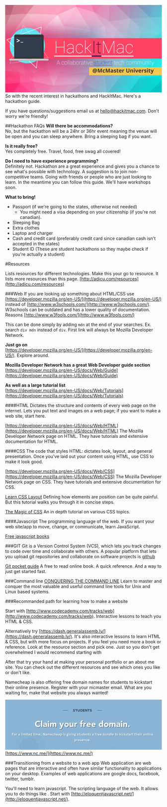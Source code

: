 ![hackitmac](img/hackitmac.jpg)
So with the recent interest in hackathons and HackItMac. Here's a hackathon guide.

If you have questions/suggestions email us at <hello@hackitmac.com>. Don't worry we're friendly!

##Hackathon FAQs
**Will there be accommodations?**  
No, but the hackathon will be a 24hr or 36hr event meaning the venue will be open and you can sleep anywhere. Bring a sleeping bag if you want.

**Is it really free?**  
Yes completely free. Travel, food, free swag all covered!

**Do I need to have experience programming?**  
Definitely not. Hackathon are a great experience and gives you a chance to see what's possible with technology. A suggestion is to join non-competitive teams. Going with friends or people who are just looking to learn. In the meantime you can follow this guide. We'll have workshops soon.

**What to bring!**

+ Passport (if we're going to the states, otherwise not needed)
  + You might need a visa depending on your citizenship (if you're not canadian). 
+ Sleeping Bag
+ Extra clothes
+ Laptop and charger
+ Cash and credit card (preferably credit card since canadian cash isn't accepted in the states)
+ Student ID (These are student hackathons so they maybe check if you're actually a student)

#Resources

Lists resources for different technologies. Make this your go to resource. It lists more resources than this page.
[http://adicu.com/resources](http://adicu.com/resources)

###Web
If you are looking up something about HTML/CSS use [https://developer.mozilla.org/en-US/](https://developer.mozilla.org/en-US/) instead of [http://www.w3schools.com/](http://www.w3schools.com/). W3schools can be outdated and has a lower quality of documentation. Reasons [http://www.w3fools.com/](http://www.w3fools.com/)

This can be done simply by adding `mdn` at the end of your searches. Ex. search `div mdn` instead of `div`. First link will always be Mozilla Developer Network.

**Just go on**  
[https://developer.mozilla.org/en-US/](https://developer.mozilla.org/en-US/). Explore around.

**Mozilla Developer Network has a great Web Developer guide section**  
[https://developer.mozilla.org/en-US/docs/Web/Guide](https://developer.mozilla.org/en-US/docs/Web/Guide)

**As well as a large tutorial list**  
[https://developer.mozilla.org/en-US/docs/Web/Tutorials](https://developer.mozilla.org/en-US/docs/Web/Tutorials)

####HTML
Dictates the structure and contents of every web page on the internet. Lets you put text and images on a web page; if you want to make a web site, start here.

[https://developer.mozilla.org/en-US/docs/Web/HTML](https://developer.mozilla.org/en-US/docs/Web/HTML)
The Mozilla Developer Network page on HTML. They have tutorials and extensive documentation for HTML.

####CSS
The code that styles HTML: dictates look, layout, and general presentation. Once you've laid out your content using HTML, use CSS to make it look good.

[https://developer.mozilla.org/en-US/docs/Web/CSS](https://developer.mozilla.org/en-US/docs/Web/CSS)
The Mozilla Developer Network page on CSS. They have tutorials and extensive documentation for CSS.

[Learn CSS Layout](http://learnlayout.com/)
Defining how elements are position can be quite painful. But this tutorial walks you through it in concise steps.

[The Magic of CSS](http://adamschwartz.co/magic-of-css/)
An in depth tutorial on various CSS topics.

####Javascript
The programming language of the web. If you want your web site/app to move, change, or communicate, learn JavaScript.

[Free javascript books](http://jsbooks.revolunet.com/)

###GIT
Git is a Version Control System (VCS), which lets you track changes to code over time and collaborate with others. A popular platform that lets you upload git repositories and collaborate on software projects is [github](https://github.com)

[Git pocket guide](http://chimera.labs.oreilly.com/books/1230000000561)
A free to read online book. A quick reference. And a way to just get started fast.

###Command line
[CONQUERING THE COMMAND LINE](http://conqueringthecommandline.com/)
Learn to master and conquer the most valuable and useful command line tools for Unix and Linux based systems.

###Recommanded path for learning how to make a website

Start with [http://www.codecademy.com/tracks/web](http://www.codecademy.com/tracks/web). Interactive lessons to teach you HTML & CSS.

Alternatively try [https://dash.generalassemb.ly/](https://dash.generalassemb.ly/). It's also interactive lessons to learn HTML & CSS, but with more focus on projects. If you feel you need more a book or reference. Look at the resource section and pick one. Just so you don't get overwhelmed I would recommend starting with 

After that try your hand at making your personal portfolio or an about me site. You can check out the different resources and see which ones you like or don't like.

Namecheap is also offering free domain names for students to kickstart their online presence. Register with your mcmaster email. What are you waiting for, make that website you always wanted!

![namecheap free domain](img/namecheap_free_domain.png)
[https://www.nc.me/](https://www.nc.me/)

###Transitioning from a website to a web app
Web application are web pages that are interactive and often have similar functionality to applications on your desktop. Examples of web applications are google docs, facebook, twitter, tumblr.

You'll need to learn javascript. The scripting language of the web. It allows you to do things like . Start with [http://eloquentjavascript.net/](http://eloquentjavascript.net/).
